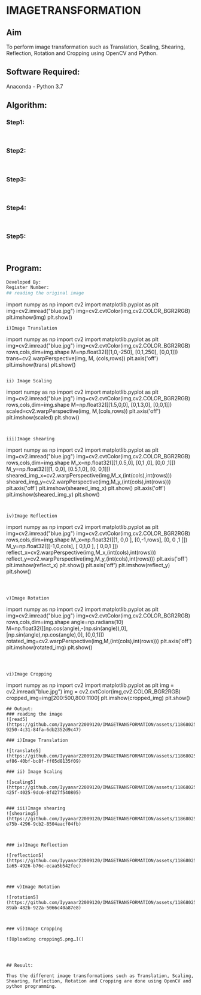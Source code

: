 # IMAGETRANSFORMATION

## Aim
To perform image transformation such as Translation, Scaling, Shearing, Reflection, Rotation and Cropping using OpenCV and Python.

## Software Required:
Anaconda - Python 3.7

## Algorithm:
### Step1:
<br>

### Step2:
<br>

### Step3:
<br>

### Step4:
<br>

### Step5:
<br>

## Program:
```python
Developed By:
Register Number:
## reading the original image
```
import numpy as np
import cv2
import matplotlib.pyplot as plt
img=cv2.imread("blue.jpg")
img=cv2.cvtColor(img,cv2.COLOR_BGR2RGB)
plt.imshow(img)
plt.show()
```
i)Image Translation
```
import numpy as np
import cv2
import matplotlib.pyplot as plt
img=cv2.imread("blue.jpg")
img=cv2.cvtColor(img,cv2.COLOR_BGR2RGB)
rows,cols,dim=img.shape
M=np.float32([[1,0,-250],
              [0,1,250],
              [0,0,1]])
trans=cv2.warpPerspective(img, M, (cols,rows))
plt.axis('off')
plt.imshow(trans)
plt.show() 
```

ii) Image Scaling
```
import numpy as np
import cv2
import matplotlib.pyplot as plt
img=cv2.imread("blue.jpg")
img=cv2.cvtColor(img,cv2.COLOR_BGR2RGB)
rows,cols,dim=img.shape
M=np.float32([[1.5,0,0],
              [0,1.3,0],
              [0,0,1]])
scaled=cv2.warpPerspective(img, M,(cols,rows))
plt.axis('off')
plt.imshow(scaled)
plt.show()  
```


iii)Image shearing
```
import numpy as np
import cv2
import matplotlib.pyplot as plt
img=cv2.imread("blue.jpg")
img=cv2.cvtColor(img,cv2.COLOR_BGR2RGB)
rows,cols,dim=img.shape
M_x=np.float32([[1,0.5,0],
                [0,1 ,0],
                [0,0 ,1]])
M_y=np.float32([[1,  0,0],
                [0.5,1,0],
                [0,  0,1]])
sheared_img_x=cv2.warpPerspective(img,M_x,(int(cols),int(rows)))
sheared_img_y=cv2.warpPerspective(img,M_y,(int(cols),int(rows)))
plt.axis('off')
plt.imshow(sheared_img_x)
plt.show()
plt.axis('off')
plt.imshow(sheared_img_y)
plt.show()
```


iv)Image Reflection
```
import numpy as np
import cv2
import matplotlib.pyplot as plt
img=cv2.imread("blue.jpg")
img=cv2.cvtColor(img,cv2.COLOR_BGR2RGB)
rows,cols,dim=img.shape
M_x=np.float32([[1, 0,0   ],
                [0,-1,rows],
                [0, 0 ,1  ]])
M_y=np.float32([[-1,0,cols],
                [ 0,1,0   ],
                [ 0,0,1   ]])
reflect_x=cv2.warpPerspective(img,M_x,(int(cols),int(rows)))
reflect_y=cv2.warpPerspective(img,M_y,(int(cols),int(rows)))
plt.axis('off')
plt.imshow(reflect_x)
plt.show()
plt.axis('off')
plt.imshow(reflect_y)
plt.show()  
```



v)Image Rotation
```
import numpy as np
import cv2
import matplotlib.pyplot as plt
img=cv2.imread("blue.jpg")
img=cv2.cvtColor(img,cv2.COLOR_BGR2RGB)
rows,cols,dim=img.shape
angle=np.radians(10)
M=np.float32([[np.cos(angle),-(np.sin(angle)),0],
              [np.sin(angle),np.cos(angle),0],
              [0,0,1]])
rotated_img=cv2.warpPerspective(img,M,(int(cols),int(rows)))
plt.axis('off')
plt.imshow(rotated_img)
plt.show()     
```



vi)Image Cropping
```
import numpy as np
import cv2
import matplotlib.pyplot as plt
img = cv2.imread("blue.jpg")
img = cv2.cvtColor(img,cv2.COLOR_BGR2RGB)
cropped_img=img[200:500,800:1100]
plt.imshow(cropped_img)
plt.show()




```
## Output:
### reading the image
![read5](https://github.com/Iyyanar22009120/IMAGETRANSFORMATION/assets/118680259/e8d0e93d-9250-4c31-84fa-6db2352d9c47)

### i)Image Translation

![translate5](https://github.com/Iyyanar22009120/IMAGETRANSFORMATION/assets/118680259/027b2a8b-ef86-40bf-bc8f-ff05d8135f09)

### ii) Image Scaling

![scaling5](https://github.com/Iyyanar22009120/IMAGETRANSFORMATION/assets/118680259/8a3c0bea-425f-4025-9dc6-8fd27f540805)


### iii)Image shearing
![shearing5](https://github.com/Iyyanar22009120/IMAGETRANSFORMATION/assets/118680259/f2d1e227-e75b-4296-9cb2-8504aacf04fb)



### iv)Image Reflection

![reflection5](https://github.com/Iyyanar22009120/IMAGETRANSFORMATION/assets/118680259/3dcc77e7-1a65-4926-b76c-ecaa5b542fec)



### v)Image Rotation

![rotation5](https://github.com/Iyyanar22009120/IMAGETRANSFORMATION/assets/118680259/77c6689a-89ab-482b-922a-5066c40a87e8)



### vi)Image Cropping

![Uploading cropping5.png…]()




## Result: 

Thus the different image transformations such as Translation, Scaling, Shearing, Reflection, Rotation and Cropping are done using OpenCV and python programming.
